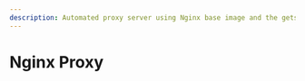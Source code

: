 ```yaml
---
description: Automated proxy server using Nginx base image and the getssl script
---
```


# Nginx Proxy

